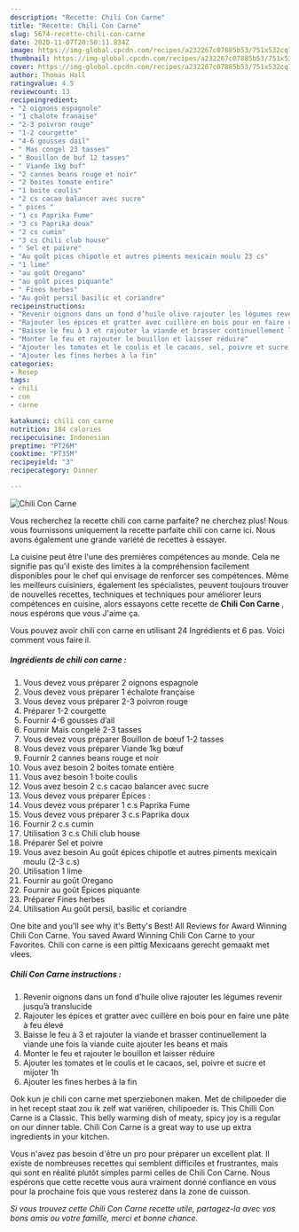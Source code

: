 ```yaml
---
description: "Recette: Chili Con Carne"
title: "Recette: Chili Con Carne"
slug: 5674-recette-chili-con-carne
date: 2020-11-07T20:50:11.834Z
image: https://img-global.cpcdn.com/recipes/a232267c07885b53/751x532cq70/chili-con-carne-photo-principale-de-la-recette.jpg
thumbnail: https://img-global.cpcdn.com/recipes/a232267c07885b53/751x532cq70/chili-con-carne-photo-principale-de-la-recette.jpg
cover: https://img-global.cpcdn.com/recipes/a232267c07885b53/751x532cq70/chili-con-carne-photo-principale-de-la-recette.jpg
author: Thomas Hall
ratingvalue: 4.5
reviewcount: 13
recipeingredient:
- "2 oignons espagnole"
- "1 chalote franaise"
- "2-3 poivron rouge"
- "1-2 courgette"
- "4-6 gousses dail"
- " Mas congel 23 tasses"
- " Bouillon de buf 12 tasses"
- " Viande 1kg buf"
- "2 cannes beans rouge et noir"
- "2 boites tomate entire"
- "1 boite coulis"
- "2 cs cacao balancer avec sucre"
- " pices "
- "1 cs Paprika Fume"
- "3 cs Paprika doux"
- "2 cs cumin"
- "3 cs Chili club house"
- " Sel et poivre"
- "Au goût pices chipotle et autres piments mexicain moulu 23 cs"
- "1 lime"
- "au goût Oregano"
- "au goût pices piquante"
- " Fines herbes"
- "Au goût persil basilic et coriandre"
recipeinstructions:
- "Revenir oignons dans un fond d’huile olive rajouter les légumes revenir jusqu’à translucide"
- "Rajouter les épices et gratter avec cuillère en bois pour en faire une pâte à feu élevé"
- "Baisse le feu à 3 et rajouter la viande et brasser continuellement la viande une fois la viande cuite ajouter les beans et maïs"
- "Monter le feu et rajouter le bouillon et laisser réduire"
- "Ajouter les tomates et le coulis et le cacaos, sel, poivre et sucre et mijoter 1h"
- "Ajouter les fines herbes à la fin"
categories:
- Resep
tags:
- chili
- con
- carne

katakunci: chili con carne 
nutrition: 184 calories
recipecuisine: Indonesian
preptime: "PT26M"
cooktime: "PT35M"
recipeyield: "3"
recipecategory: Dinner

---
```



![Chili Con Carne](https://img-global.cpcdn.com/recipes/a232267c07885b53/751x532cq70/chili-con-carne-photo-principale-de-la-recette.jpg)

Vous recherchez la recette chili con carne parfaite? ne cherchez plus! Nous vous fournissons uniquement la recette parfaite chili con carne ici. Nous avons également une grande variété de recettes à essayer.

La cuisine peut être l'une des premières compétences au monde. Cela ne signifie pas qu'il existe des limites à la compréhension facilement disponibles pour le chef qui envisage de renforcer ses compétences. Même les meilleurs cuisiniers, également les spécialistes, peuvent toujours trouver de nouvelles recettes, techniques et techniques pour améliorer leurs compétences en cuisine, alors essayons cette recette de <strong> Chili Con Carne </strong>, nous espérons que vous J'aime ça.

<!--inarticleads1-->

Vous pouvez avoir chili con carne en utilisant 24 Ingrédients et 6 pas. Voici comment vous faire il.

##### Ingrédients de chili con carne :

1. Vous devez vous préparer 2 oignons espagnole
1. Vous devez vous préparer 1 échalote française
1. Vous devez vous préparer 2-3 poivron rouge
1. Préparer 1-2 courgette
1. Fournir 4-6 gousses d’ail
1. Fournir  Maïs congelé 2-3 tasses
1. Vous devez vous préparer  Bouillon de bœuf 1-2 tasses
1. Vous devez vous préparer  Viande 1kg bœuf
1. Fournir 2 cannes beans rouge et noir
1. Vous avez besoin 2 boites tomate entière
1. Vous avez besoin 1 boite coulis
1. Vous avez besoin 2 c.s cacao balancer avec sucre
1. Vous devez vous préparer  Épices :
1. Vous devez vous préparer 1 c.s Paprika Fume
1. Vous devez vous préparer 3 c.s Paprika doux
1. Fournir 2 c.s cumin
1. Utilisation 3 c.s Chili club house
1. Préparer  Sel et poivre
1. Vous avez besoin Au goût épices chipotle et autres piments mexicain moulu (2-3 c.s)
1. Utilisation 1 lime
1. Fournir au goût Oregano
1. Fournir au goût Épices piquante
1. Préparer  Fines herbes
1. Utilisation Au goût persil, basilic et coriandre


One bite and you&#39;ll see why it&#39;s Betty&#39;s Best! All Reviews for Award Winning Chili Con Carne. You saved Award Winning Chili Con Carne to your Favorites. Chili con carne is een pittig Mexicaans gerecht gemaakt met vlees. 

<!--inarticleads2-->

##### Chili Con Carne instructions :

1. Revenir oignons dans un fond d’huile olive rajouter les légumes revenir jusqu’à translucide
1. Rajouter les épices et gratter avec cuillère en bois pour en faire une pâte à feu élevé
1. Baisse le feu à 3 et rajouter la viande et brasser continuellement la viande une fois la viande cuite ajouter les beans et maïs
1. Monter le feu et rajouter le bouillon et laisser réduire
1. Ajouter les tomates et le coulis et le cacaos, sel, poivre et sucre et mijoter 1h
1. Ajouter les fines herbes à la fin


Ook kun je chili con carne met sperziebonen maken. Met de chilipoeder die in het recept staat zou ik zelf wat variëren, chilipoeder is. This Chilli Con Carne is a Classic. This belly warming dish of meaty, spicy joy is a regular on our dinner table. Chili Con Carne is a great way to use up extra ingredients in your kitchen. 

<!--inarticleads1-->

<p>
Vous n'avez pas besoin d'être un pro pour préparer un excellent plat. Il existe de nombreuses recettes qui semblent difficiles et frustrantes, mais qui sont en réalité plutôt simples parmi celles de Chili Con Carne. Nous espérons que cette recette vous aura vraiment donné confiance en vous pour la prochaine fois que vous resterez dans la zone de cuisson.
</p>

<p>
<i>Si vous trouvez cette Chili Con Carne recette utile, partagez-la avec vos bons amis ou votre famille, merci et bonne chance.</i>
</p>
